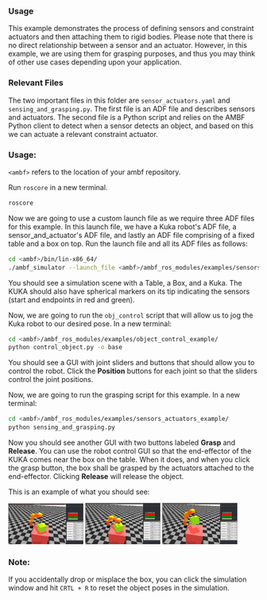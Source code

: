 ### Usage

This example demonstrates the process of defining sensors and constraint actuators and then attaching them to
rigid bodies. Please note that there is no direct relationship between a sensor and an actuator. However, in this example, we are using them for grasping purposes, and thus you may think of other use cases depending upon your application.

### Relevant Files
The two important files in this folder are `sensor_actuators.yaml` and `sensing_and_grasping.py`. The first file is an ADF file and describes sensors and actuators. The second file is a Python script and relies on the AMBF Python client to detect when a sensor detects an object, and based on this we can actuate a relevant constraint actuator.

### Usage:

`<ambf>` refers to the location of your ambf repository.

Run `roscore` in a new terminal.


``` bash
roscore
```

Now we are going to use a custom launch file as we require three ADF files for this example. In this launch file, we have a Kuka robot's ADF file, a sensor_and_actuator's ADF file, and lastly an ADF file comprising of a fixed table and a box on top. Run the launch file and all its ADF files as follows:

``` bash
cd <ambf>/bin/lin-x86_64/
./ambf_simulator --launch_file <ambf>/ambf_ros_modules/examples/sensors_actuators_example/launch.yaml -l 0,1,2
```
You should see a simulation scene with a Table, a Box, and a Kuka. The KUKA should also have spherical markers on its tip indicating the sensors (start and endpoints in red and green).

Now, we are going to run the `obj_control` script that will allow us to jog the Kuka robot to our desired pose. In a new terminal:

``` bash
cd <ambf>/ambf_ros_modules/examples/object_control_example/
python control_object.py -o base
```
You should see a GUI with joint sliders and buttons that should allow you to control the robot. Click the **Position** buttons for each joint so that the sliders control the joint positions.

Now, we are going to run the grasping script for this example. In a new terminal:

```bash
cd <ambf>/ambf_ros_modules/examples/sensors_actuators_example/
python sensing_and_grasping.py
```

Now you should see another GUI with two buttons labeled **Grasp** and **Release**. You can use the robot control GUI so that the end-effector of the KUKA comes near the box on the table. When it does, and when you click the grasp button, the box shall be grasped by the actuators attached to the end-effector. Clicking **Release** will release the object.

This is an example of what you should see:

<img src="Images/grasp1.png" title="Pre Grasp" width="30%" >

<img src="Images/grasp2.png" title="Grasp" width="30%">

<img src="Images/grasp3.png" title="Grasp and lift" width="30%">

### Note:
If you accidentally drop or misplace the box, you can click the simulation window and hit `CRTL + R` to reset the object poses in the simulation.
